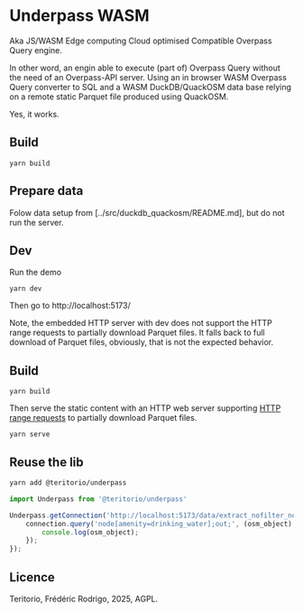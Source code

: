 # Underpass WASM

Aka JS/WASM Edge computing Cloud optimised Compatible Overpass Query engine.

In other word, an engin able to execute (part of) Overpass Query without the need of an Overpass-API server. Using an in browser WASM Overpass Query converter to SQL and a WASM DuckDB/QuackOSM data base relying on a remote static Parquet file produced using QuackOSM.

Yes, it works.

## Build

```
yarn build
```

## Prepare data

Folow data setup from [../src/duckdb_quackosm/README.md], but do not run the server.

## Dev

Run the demo
```
yarn dev
```

Then go to http://localhost:5173/

Note, the embedded HTTP server with dev does not support the HTTP range requests to partially download Parquet files. It falls back to full download of Parquet files, obviously, that is not the expected behavior.

## Build

```
yarn build
```

Then serve the static content with an HTTP web server supporting [HTTP range requests](https://developer.mozilla.org/en-US/docs/Web/HTTP/Guides/Range_requests) to partially download Parquet files.

```
yarn serve
```

## Reuse the lib

```bash
yarn add @teritorio/underpass
```

```ts
import Underpass from '@teritorio/underpass'

Underpass.getConnection('http://localhost:5173/data/extract_nofilter_noclip_compact.parquet', (connection: Underpass.Connection) => {
    connection.query('node[amenity=drinking_water];out;', (osm_object) => {
        console.log(osm_object);
    });
});
```

## Licence

Teritorio, Frédéric Rodrigo, 2025, AGPL.
